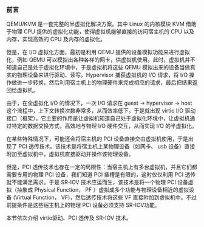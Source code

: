 ### 前言

QEMU/KVM 是一套完整的半虚拟化解决方案。其中 Linux 的内核模块 KVM 借助于物理 CPU 提供的虚拟化功能，使得虚拟机能够直接的访问宿主机的 CPU 以及内存，实现高效的 CPU 及内存的虚拟化。

但是，在 I/O 虚拟化方面，最初是利用 QEMU 提供的设备模拟功能来进行虚拟化，例如 QEMU 可以模拟出各种各样的网卡，供虚拟机使用。此时，虚拟机并不知道自己是处于虚拟化环境中，于是虚拟机将这些 QEMU 模拟出来的设备当做真实的物理设备来进行驱动、读写。Hypervisor 捕获虚拟机的 I/O 请求，将 I/O 操作做进一步转换，然后利用宿主机上的物理硬件来完成相应的请求，最后把结果返回给虚拟机。

由于，在全虚拟化 I/O 的情况下，一次 I/O 请求在 guest -&gt; hypervisor -&gt; host 这个流程中，上下文转换次数非常多，从而效率低下。于是就出现 virtio I/O 驱动接口（框架）。它主要的作用是让虚拟机知道自己处于虚拟化环境中，让虚拟机通过特定的数据交换方式，高效地与物理 I/O 硬件交互，从而实现 I/O 的半虚拟化。

在某些特殊情况下，可能还会将宿主机的 PCI 设备直接交由虚拟机使用，于是出现了 PCI 透传技术。该技术是将宿主机上某物理设备（如网卡、 usb 设备）直接附加至虚拟机中，虚拟机直接驱动并操作该物理设备。

但是，PCI 透传技术也存在一定的局限性：当宿主机上有多台虚拟机，并且它们都需要专用的物理 PCI 设备，我们知道 PCI 插槽是有限的，这时仅仅利用 PCI 透传就不能满足需求。于是 SR-IOV 技术应运而生，该技术是将一个物理 PCI 设备虚拟（抽象成 Physical Function， PF ）虚拟成多个功能与物理设备相近的虚拟设备 \(Virtual Function， VF\)，然后透传技术将这些 VF 直接附加到虚拟机中。不过前提条件是这些宿主机上的物理 PCI 设备必须支持 SR-IOV功能。

本节依次介绍 virtio驱动、PCI 透传及 SR-IOV 技术。

